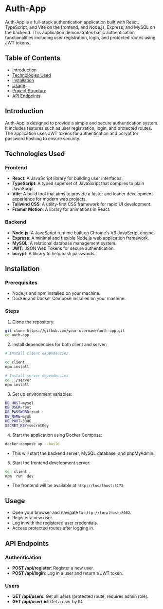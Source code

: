 # Auth-App

Auth-App is a full-stack authentication application built with React, TypeScript, and Vite on the frontend, and Node.js, Express, and MySQL on the backend. This application demonstrates basic authentication functionalities including user registration, login, and protected routes using JWT tokens.

## Table of Contents

- [Introduction](#introduction)
- [Technologies Used](#technologies-used)
- [Installation](#installation)
- [Usage](#usage)
- [Project Structure](#project-structure)
- [API Endpoints](#api-endpoints)

## Introduction

Auth-App is designed to provide a simple and secure authentication system. It includes features such as user registration, login, and protected routes. The application uses JWT tokens for authentication and bcrypt for password hashing to ensure security.

## Technologies Used

### Frontend

- **React**: A JavaScript library for building user interfaces.
- **TypeScript**: A typed superset of JavaScript that compiles to plain JavaScript.
- **Vite**: A build tool that aims to provide a faster and leaner development experience for modern web projects.
- **Tailwind CSS**: A utility-first CSS framework for rapid UI development.
- **Framer Motion**: A library for animations in React.

### Backend

- **Node.js**: A JavaScript runtime built on Chrome's V8 JavaScript engine.
- **Express**: A minimal and flexible Node.js web application framework.
- **MySQL**: A relational database management system.
- **JWT**: JSON Web Tokens for secure authentication.
- **bcrypt**: A library to help hash passwords.

## Installation

### Prerequisites

- Node.js and npm installed on your machine.
- Docker and Docker Compose installed on your machine.

### Steps

1. Clone the repository:

```bash
git clone https://github.com/your-username/auth-app.git
cd auth-app
```
2. Install dependencies for both client and server:
```bash
# Install client dependencies

cd client
npm install

# Install server dependencies
cd ../server
npm install
```


3.  Set up environment variables:
```bash
DB_HOST=mysql
DB_USER=root
DB_PASSWORD=root
DB_NAME=mydb
DB_PORT=3306
SECRET_KEY=secretKey
```

4.  Start the application using Docker Compose:
```bash
docker-compose up --build
```
- This will start the backend server, MySQL database, and phpMyAdmin.

5.  Start the frontend development server:
```bash
cd  client
npm  run  dev
```
- The frontend will be available at `http://localhost:5173`.

## Usage

-   Open your browser and navigate to  `http://localhost:8002`.
-   Register a new user.
-   Log in with the registered user credentials.
-   Access protected routes after logging in.


## API Endpoints

### Authentication

-   **POST /api/register**: Register a new user.
-   **POST /api/login**: Log in a user and return a JWT token.

### Users

-   **GET /api/users**: Get all users (protected route, requires admin role).
-   **GET /api/user/:id**: Get a user by ID.
